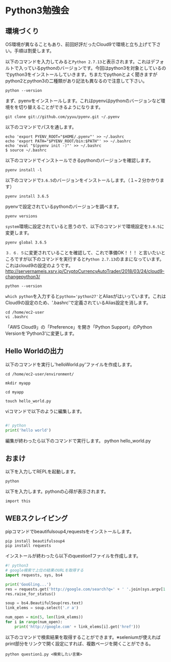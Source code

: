 # Python3勉強会

## 環境づくり
OS環境が異なることもあり、前回好評だったCloud9で環境と立ち上げて下さい。手順は割愛します。

以下のコマンドを入力してみると`Python 2.7.13`と表示されます。これはデフォルトで入っているpythonのバージョンです。今回はpython3を対象としているのでpython3をインストールしていきます。ちまたでpythonとよく聞きますがpython2とpython3の二種類があり記法も異なるので注意して下さい。

```
python --version
```

まず、pyenvをインストールします。これはpyenvはpythonのバージョンなど環境をを切り替えることができるようになります。

```
git clone git://github.com/yyuu/pyenv.git ~/.pyenv
```

以下のコマンドでパスを通します。
```
echo 'export PYENV_ROOT="$HOME/.pyenv"' >> ~/.bashrc
echo 'export PATH="$PYENV_ROOT/bin:$PATH"' >> ~/.bashrc
echo 'eval "$(pyenv init -)"' >> ~/.bashrc
$ source ~/.bashrc
```

以下のコマンドでインストールできるpythonのバージョンを確認します。

```
pyenv install -l
```

以下のコマンドで`3.6.5`のバージョンをインストールします。（１~２分かかります）

```
pyenv install 3.6.5
```

pyenvで設定されているpythonのバージョンを調べます。

```
pyenv versions
```

`system`環境に設定されていると思うので、以下のコマンドで環境設定を`3.6.5`に変更します。

```
pyenv global 3.6.5
``` 

`３．６．５`に変更されていることを確認して、これで準備OK！！！
と言いたいところですが以下のコマンドを実行すると`Python 2.7.13`のままになっています。
これはcloud9の設定のようです。
http://servernameis.xsrv.jp/CryptoCurrencyAutoTrader/2018/03/24/cloud9-changepython3/

```
python --version
```

`which python`を入力すると`python='python27'`とAliasがはいっています。これはCloud9の設定のため、'.bashrc'で定義されているAlias設定を消します。

```
cd /home/ec2-user
vi .bashrc
```

「AWS Cloud9」の「Preference」を開き「Python Support」のPython Versionを'Python3'に変更します。

## Hello Worldの出力
以下のコマンドを実行し'helloWorld.py'ファイルを作成します。

```
cd /home/ec2-user/environment/
```

```
mkdir myapp
```

```
cd myapp
```

```
touch hello_world.py
```

viコマンドで以下のように編集します。

```python:hello_world.py

#! python
print('hello world')
```

編集が終わったら以下のコマンドで実行します。
python hello_world.py

## おまけ


以下を入力してREPLを起動します。
```
python
```

以下を入力します。pythonの心得が表示されます。
```
import this
```

## WEBスクレイピング

pipコマンドでbeautifulsoup4,requestsをインストールします。
```
pip install beautifulsoup4
pip install requests
```

インストールが終わったら以下のquestion1ファイルを作成します。

```python:question1.py
#! python3
# google検索で上位の結果のURLを取得する
import requests, sys, bs4

print('GooGling...')
res = requests.get('http://google.com/search?q=' + ' '.join(sys.argv[1:]))
res.raise_for_status()

soup = bs4.BeautifulSoup(res.text)
link_elems = soup.select('.r a')

num_open = min(5, len(link_elems))
for i in range(num_open):
    print('http://google.com' + link_elems[i].get('href')))
```
以下のコマンドで検索結果を取得することができます。※seleniumが使えればprint部分をリンクで開く設定にすれば、複数ページを開くことができる。

```
python question1.py <検索したい言葉>
```
